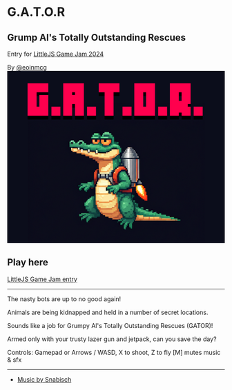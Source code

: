 # G.A.T.O.R
## Grump Al's Totally Outstanding Rescues

Entry for [LittleJS Game Jam 2024](https://itch.io/jam/littlejs-game-jam)

By [@eoinmcg](https://twitter.com/eoinmcg)
 ![Banner](https://raw.githubusercontent.com/eoinmcg/gator/main/promo/cover.png "Banner")


## Play here
[LittleJS Game Jam entry](https://eoinmcg.itch.io/gator)

----
The nasty bots are up to no good again!

Animals are being kidnapped and held in a number of secret locations.

Sounds like a job for Grumpy Al's Totally Outstanding Rescues (GATOR)!

Armed only with your trusty lazer gun and jetpack, can you save the day?

Controls:
Gamepad or Arrows / WASD, X to shoot, Z to fly
[M] mutes music & sfx

-----

- [Music by Snabisch](https://snabisch.itch.io/free-music-sequences-for-pico-8)

